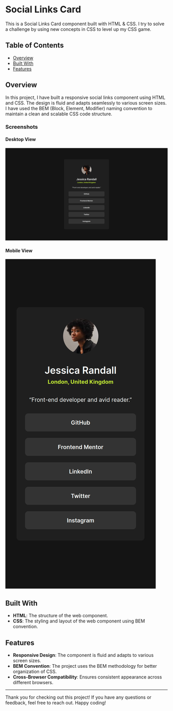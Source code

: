 # Social Links Card

This is a Social Links Card component built with HTML & CSS. I try to solve a challenge by using new concepts in CSS to level up my CSS game.

## Table of Contents
- [Overview](#overview)
- [Built With](#built-with)
- [Features](#features)

## Overview

In this project, I have built a responsive social links component using HTML and CSS. The design is fluid and adapts seamlessly to various screen sizes. I have used the BEM (Block, Element, Modifier) naming convention to maintain a clean and scalable CSS code structure.

### Screenshots

#### Desktop View
![Desktop View](./assets/images/social_link_desktop.png)

#### Mobile View
![Mobile View](./assets//images/social_link_mobile.png)


## Built With

- **HTML**: The structure of the web component.
- **CSS**: The styling and layout of the web component using BEM convention.

## Features

- **Responsive Design**: The component is fluid and adapts to various screen sizes.
- **BEM Convention**: The project uses the BEM methodology for better organization of CSS.
- **Cross-Browser Compatibility**: Ensures consistent appearance across different browsers.

---

Thank you for checking out this project! If you have any questions or feedback, feel free to reach out. Happy coding!


